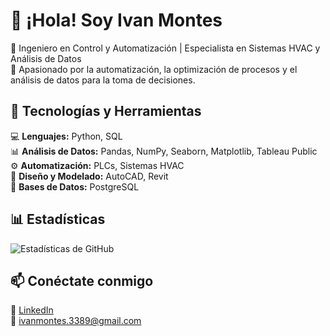 # 👋 ¡Hola! Soy Ivan Montes  
🔧 Ingeniero en Control y Automatización | Especialista en Sistemas HVAC y Análisis de Datos  
🚀 Apasionado por la automatización, la optimización de procesos y el análisis de datos para la toma de decisiones.  

<!--
**IvanMontes7/IvanMontes7** is a ✨ _special_ ✨ repository because its `README.md` (this file) appears on your GitHub profile.
Here are some ideas to get you started:

- 🔭 I’m currently working on ...
- 🌱 I’m currently learning ...
- 👯 I’m looking to collaborate on ...
- 🤔 I’m looking for help with ...
- 💬 Ask me about ...
- 📫 How to reach me: ...
- 😄 Pronouns: ...
- ⚡ Fun fact: ...
-->

## 🚀 Tecnologías y Herramientas  
💻 **Lenguajes:** Python, SQL  
📊 **Análisis de Datos:** Pandas, NumPy, Seaborn, Matplotlib, Tableau Public  
⚙️ **Automatización:** PLCs, Sistemas HVAC  
📐 **Diseño y Modelado:** AutoCAD, Revit  
🔗 **Bases de Datos:** PostgreSQL

## 📊 Estadísticas  
![Estadísticas de GitHub](https://github-readme-stats.vercel.app/api?username=ivanmontes7&show_icons=true&theme=dark)  

## 📫 Conéctate conmigo  
💼 [LinkedIn](https://linkedin.com/in/ivanmontes-ing)  
📧 ivanmontes.3389@gmail.com

